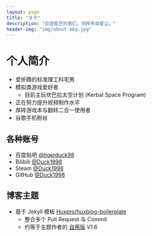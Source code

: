 ```yaml
---
layout: page
title: "关于"
description: "仰望星空的我们，同样来自星尘。"
header-img: "img/about-bkg.jpg"
---
```


# 个人简介

- 爱折腾的标准理工科宅男
- 模拟类游戏爱好者
    - 目前主玩坎巴拉太空计划 (Kerbal Space Program)
- 正在努力提升视频制作水平
- 厚砖游戏本与翻转二合一使用者
- 谷歌手机粉丝

## 各种账号

- 百度贴吧 [@tigerduck98](http://tieba.baidu.com/home/main?un=tigerduck98)
- Bilibili [@Duck1998](https://space.bilibili.com/5245625/)
- Steam [@Duck1998](https://steamcommunity.com/id/tigerduck98/)
- GitHub [@Duck1998](https://github.com/Duck1998/)

## 博客主题

- 基于 Jekyll 模板 [Huxpro/huxblog-boilerplate](https://github.com/Huxpro/huxblog-boilerplate/)
    - 整合多个 Pull Request 与 Commit
    - 约等于主题作者的 [自用版](https://github.com/huxpro/huxpro.github.io/) V1.6
